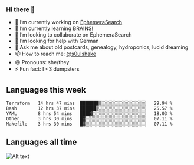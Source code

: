 ### Hi there 👋

<!--
**soulshake/soulshake** is a ✨ _special_ ✨ repository because its `README.md` (this file) appears on your GitHub profile.

Here are some ideas to get you started:

- 🔭 I’m currently working on ...
- 🌱 I’m currently learning ...
- 👯 I’m looking to collaborate on ...
- 🤔 I’m looking for help with ...
- 💬 Ask me about ...
- 📫 How to reach me: ...
- 😄 Pronouns: ...
- ⚡ Fun fact: ...
-->


- 🔭 I’m currently working on [EphemeraSearch](https://www.ephemerasearch.com/)
- 🌱 I’m currently learning BRAINS!
- 👯 I’m looking to collaborate on EphemeraSearch
- 🤔 I’m looking for help with German
- 💬 Ask me about old postcards, genealogy, hydroponics, lucid dreaming
- 📫 How to reach me: [@s0ulshake](https://twitter.com/soulshake)
- 😄 Pronouns: she/they
- ⚡ Fun fact: I <3 dumpsters

## Languages this week

<!--START_SECTION:waka-->
```text
Terraform   14 hrs 47 mins  ███████▒░░░░░░░░░░░░░░░░░   29.94 % 
Bash        12 hrs 37 mins  ██████▒░░░░░░░░░░░░░░░░░░   25.57 % 
YAML        8 hrs 54 mins   ████▓░░░░░░░░░░░░░░░░░░░░   18.03 % 
Other       3 hrs 30 mins   █▓░░░░░░░░░░░░░░░░░░░░░░░   07.11 % 
Makefile    3 hrs 30 mins   █▓░░░░░░░░░░░░░░░░░░░░░░░   07.11 % 
```
<!--END_SECTION:waka-->

## Languages all time
![Alt text](https://wakatime.com/share/@aj/6aa10b67-a5e9-4fb1-acaf-8692f4385172.svg)
